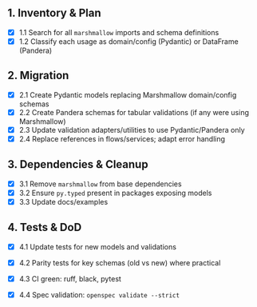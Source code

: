 ## 1. Inventory & Plan
- [x] 1.1 Search for all `marshmallow` imports and schema definitions
- [x] 1.2 Classify each usage as domain/config (Pydantic) or DataFrame (Pandera)

## 2. Migration
- [x] 2.1 Create Pydantic models replacing Marshmallow domain/config schemas
- [x] 2.2 Create Pandera schemas for tabular validations (if any were using Marshmallow)
- [x] 2.3 Update validation adapters/utilities to use Pydantic/Pandera only
- [x] 2.4 Replace references in flows/services; adapt error handling

## 3. Dependencies & Cleanup
- [x] 3.1 Remove `marshmallow` from base dependencies
- [x] 3.2 Ensure `py.typed` present in packages exposing models
- [x] 3.3 Update docs/examples

## 4. Tests & DoD
- [x] 4.1 Update tests for new models and validations
- [x] 4.2 Parity tests for key schemas (old vs new) where practical
- [x] 4.3 CI green: ruff, black, pytest
- [x] 4.4 Spec validation: `openspec validate --strict`

